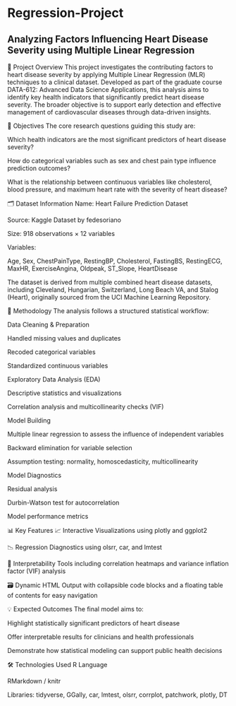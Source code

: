 # Regression-Project

## Analyzing Factors Influencing Heart Disease Severity using Multiple Linear Regression
📌 Project Overview
This project investigates the contributing factors to heart disease severity by applying Multiple Linear Regression (MLR) techniques to a clinical dataset. Developed as part of the graduate course DATA-612: Advanced Data Science Applications, this analysis aims to identify key health indicators that significantly predict heart disease severity. The broader objective is to support early detection and effective management of cardiovascular diseases through data-driven insights.


🎯 Objectives
The core research questions guiding this study are:

Which health indicators are the most significant predictors of heart disease severity?

How do categorical variables such as sex and chest pain type influence prediction outcomes?

What is the relationship between continuous variables like cholesterol, blood pressure, and maximum heart rate with the severity of heart disease?

🗂 Dataset Information
Name: Heart Failure Prediction Dataset

Source: Kaggle Dataset by fedesoriano

Size: 918 observations × 12 variables

Variables:

Age, Sex, ChestPainType, RestingBP, Cholesterol, FastingBS, RestingECG, MaxHR, ExerciseAngina, Oldpeak, ST_Slope, HeartDisease

The dataset is derived from multiple combined heart disease datasets, including Cleveland, Hungarian, Switzerland, Long Beach VA, and Stalog (Heart), originally sourced from the UCI Machine Learning Repository.

🧪 Methodology
The analysis follows a structured statistical workflow:

Data Cleaning & Preparation

Handled missing values and duplicates

Recoded categorical variables

Standardized continuous variables

Exploratory Data Analysis (EDA)

Descriptive statistics and visualizations

Correlation analysis and multicollinearity checks (VIF)

Model Building

Multiple linear regression to assess the influence of independent variables

Backward elimination for variable selection

Assumption testing: normality, homoscedasticity, multicollinearity

Model Diagnostics

Residual analysis

Durbin-Watson test for autocorrelation

Model performance metrics

📊 Key Features
📈 Interactive Visualizations using plotly and ggplot2

📉 Regression Diagnostics using olsrr, car, and lmtest

🧠 Interpretability Tools including correlation heatmaps and variance inflation factor (VIF) analysis

🗃️ Dynamic HTML Output with collapsible code blocks and a floating table of contents for easy navigation

💡 Expected Outcomes
The final model aims to:

Highlight statistically significant predictors of heart disease

Offer interpretable results for clinicians and health professionals

Demonstrate how statistical modeling can support public health decisions

🛠️ Technologies Used
R Language

RMarkdown / knitr

Libraries: tidyverse, GGally, car, lmtest, olsrr, corrplot, patchwork, plotly, DT
